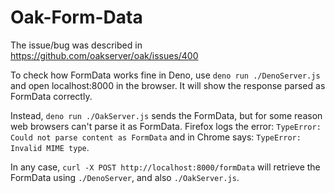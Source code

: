 # Oak-Form-Data

The issue/bug was described in https://github.com/oakserver/oak/issues/400

To check how FormData works fine in Deno, use `deno run ./DenoServer.js` and open localhost:8000 in the browser. It will show the response parsed as FormData correctly.

Instead, `deno run ./OakServer.js` sends the FormData, but for some reason web browsers can't parse it as FormData. Firefox logs the error: `TypeError: Could not parse content as FormData` and in Chrome says: `TypeError: Invalid MIME type`.

In any case, `curl -X POST http://localhost:8000/formData` will retrieve the FormData using `./DenoServer`, and also `./OakServer.js`.
